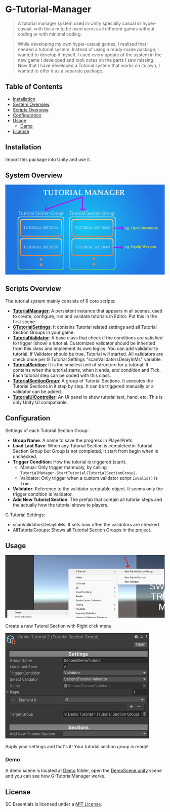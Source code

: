 # G-Tutorial-Manager

> A tutorial manager system used in Unity specially casual or hyper-casual, with the aim to be used across all different games without coding or with minimal coding.

> While developing my own hyper-casual games, I realized that I needed a tutorial system. Instead of using a ready-made package, I wanted to develop it myself. I used every update of the system in the new game I developed and took notes on the parts I saw missing. Now that I have developed a Tutorial system that works on its own, I wanted to offer it as a separate package.

## Table of Contents
- [Installation](#installation)
- [System Overview](#system-overview)
- [Scripts Overview](#scripts-overview)
- [Configuration](#configuration)
- [Usage](#usage)
    - [Demo](#demo)
- [License](#license)

## Installation
Import this package into Unity and use it.

## System Overview
![Tutorial System](Documents/gtutorialmanagersystem.jpeg)

## Scripts Overview
The tutorial system mainly consists of 6 core scripts:
- [**TutorialManager**](Assets/G-Tutorial%20Manager/Requirements/TutorialManager.cs): A persistent instance that appears in all scenes, used to create, configure, run and validate tutorials in Editor. Put this in the first scene.
- [**GTutorialSettings**](Assets/G-Tutorial%20Manager/Requirements/GTutorialSettings.cs): It contains Tutorial related settings and all Tutorial Section Groups in your game.
- [**TutorialValidator**](Assets/G-Tutorial%20Manager/Validators/TutorialValidator.cs): A base class that check if the conditions are satisfied to trigger (show) a tutorial. Customized validator should be inherited from this class and implement its own logics. You can add validator to tutorial. If Validator should be true, Tutorial will started. All validators are check once per G Tutorial Settings "scanValidatorsDelayInMs" variable.
- [**TutorialSection**](Assets/G-Tutorial%20Manager/Sections/TutorialSection.cs): It is the smallest unit of structure for a tutorial. It contains when the tutorial starts, when it ends, end condition and Tick. Each tutorial step can be coded with this class.
- [**TutorialSectionGroup**](Assets/G-Tutorial%20Manager/Sections/TutorialSectionGroup.cs): A group of Tutorial Sections. It executes the Tutorial Sections in it step by step. It can be triggered manually or a validator can be added.
- [**TutorialUIController**](Assets/G-Tutorial%20Manager/Requirements/TutorialUIController.cs): An UI panel to show tutorial text, hand, etc. This is only Unity UI compatiable.

## Configuration
Settings of each Tutorial Section Group:
- **Group Name**: A name to save the progress in PlayerPrefs.
- **Load Last Save**: When any Tutorial Section is completed in Tutorial Section Group but Group is not completed, It start from begin when is unchecked. 
- **Trigger Condition**: How the tutorial is triggered (start).
   * Manual: Only trigger mannualy, by calling `TutorialManager.StartTutorial(TutorialSectionGroup)`.
   * Validator: Only trigger when a custom validator script `IsValid()` is `true`.
- **Validator**: Reference to the validator scriptable object. It seems only the trigger condition is Validator.
- **Add New Tutorial Section**: The prefab that contain all tutorial steps and the actually how the tutorial shows to players.

G Tutorial Settings: 
- scanValidatorsDelayInMs: It sets how often the validators are checked.
- AllTutorialGroups: Shows all Tutorial Section Groups in the project.

## Usage
![Create Tutorial Section Group](Documents/createtutorialsectiongroup.jpg)

Create a new Tutoral Section with Right click menu.

![Tutorial Section](Documents/tutorialsectiongroupinspector.jpg)

Apply your settings and that's it! Your tutorial section group is ready!

### Demo
A demo scene is located at [Demo](Assets/Demo/Scenes/DemoScene.unity) folder, open the [DemoScene.unity](Assets/Demo/Scenes/DemoScene.unity) scene and you can see how G-TutorialManager works.

## License
SC Essentials is licensed under a [MIT License](https://github.com/Hot-G/G-Tutorial-Manager/blob/main/LICENSE). 
